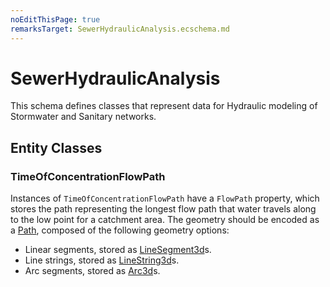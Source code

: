 ```yaml
---
noEditThisPage: true
remarksTarget: SewerHydraulicAnalysis.ecschema.md
---
```


# SewerHydraulicAnalysis

This schema defines classes that represent data for Hydraulic modeling of Stormwater and Sanitary networks.

## Entity Classes

### TimeOfConcentrationFlowPath

Instances of `TimeOfConcentrationFlowPath` have a `FlowPath` property, which stores the path representing the longest flow path that water travels along to the low point for a catchment area. The geometry should be encoded as a [Path](https://www.itwinjs.org/reference/core-geometry/curve/path/), composed of the following geometry options:
- Linear segments, stored as [LineSegment3d](https://www.itwinjs.org/reference/core-geometry/curve/linesegment3d/)s.
- Line strings, stored as [LineString3d](https://www.itwinjs.org/reference/core-geometry/curve/linestring3d/)s.
- Arc segments, stored as [Arc3d](https://www.itwinjs.org/reference/core-geometry/curve/arc3d/)s.